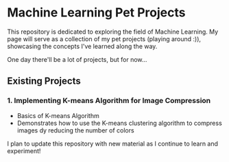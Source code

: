 # Machine Learning Pet Projects

This repository is dedicated to exploring the field of Machine Learning. My page will serve as a collection of my pet projects (playing around :)), showcasing the concepts I've learned along the way.

One day there'll be a lot of projects, but for now...

## Existing Projects

### 1. **Implementing K-means Algorithm for Image Compression**
   - Basics of K-means Algorithm
   - Demonstrates how to use the K-means clustering algorithm to compress images dy reducing the number of colors

I plan to update this repository with new material as I continue to learn and experiment!

